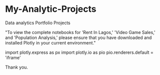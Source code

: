 # My-Analytic-Projects
 Data analytics Portfolio Projects

"To view the complete notebooks for 'Rent In Lagos,' 'Video Game Sales,' and 'Population Analysis,' please ensure that you have downloaded and installed Plotly in your current environment."

import plotly.express as px
import plotly.io as pio
pio.renderers.default = 'iframe'

Thank you.
